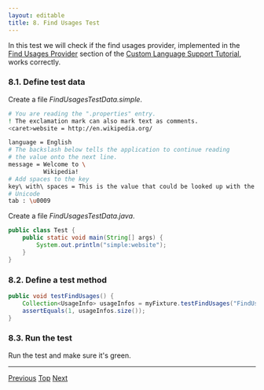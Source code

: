 ```yaml
---
layout: editable
title: 8. Find Usages Test
---
```


In this test we will check if the find usages provider, implemented in the
[Find Usages Provider](find_usages_provider.html)
section of the
[Custom Language Support Tutorial](cls_tutorial.html),
works correctly.

### 8.1. Define test data

Create a file *FindUsagesTestData.simple*.

```bash
# You are reading the ".properties" entry.
! The exclamation mark can also mark text as comments.
<caret>website = http://en.wikipedia.org/

language = English
# The backslash below tells the application to continue reading
# the value onto the next line.
message = Welcome to \
          Wikipedia!
# Add spaces to the key
key\ with\ spaces = This is the value that could be looked up with the key "key with spaces".
# Unicode
tab : \u0009
```

Create a file *FindUsagesTestData.java*.

```java
public class Test {
    public static void main(String[] args) {
        System.out.println("simple:website");
    }
}
```

### 8.2. Define a test method

```java
public void testFindUsages() {
    Collection<UsageInfo> usageInfos = myFixture.testFindUsages("FindUsagesTestData.simple", "FindUsagesTestData.java");
    assertEquals(1, usageInfos.size());
}
```

### 8.3. Run the test

Run the test and make sure it's green.

-----

[Previous](folding_test.html) [Top](writing_tests_for_plugins.html) [Next](commenter_test.html)
